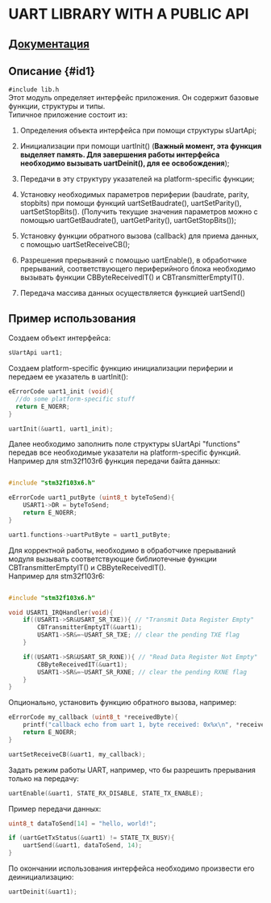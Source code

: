 # UART LIBRARY WITH A PUBLIC API

## [Документация](/lib/doc/html/index.html "\lib\doc\html\index.html")

## Описание {#id1}
``` #include lib.h ```  
Этот модуль определяет интерфейс приложения. Он содержит базовые функции, структуры и типы.  
Типичное приложение состоит из:  
1. Определения объекта интерфейса при помощи структуры sUartApi;  

2. Инициализации при помощи uartInit() (**Важный момент, эта функция выделяет память.
Для завершения работы интерфейса необходимо вызывать uartDeinit(),
для ее освобождения**);  

3. Передачи в эту структуру указателей на platform-specific функции;  

4. Установку необходимых параметров периферии (baudrate, parity, stopbits) 
при помощи функций uartSetBaudrate(), uartSetParity(), uartSetStopBits().
(Получить текущие значения параметров можно с помощью uartGetBaudrate(),
uartGetParity(), uartGetStopBits());  

5. Установку функции обратного вызова (callback) для приема данных, с помощью
uartSetReceiveCB();  

6. Разрешения прерываний с помощью uartEnable(), в обработчике прерываний,
соответствующего периферийного блока необходимо вызывать функции CBByteReceivedIT()
и CBTransmitterEmptyIT().  

7. Передача массива данных осуществляется функцией uartSend()
  
## Пример использования

Создаем объект интерфейса:  
```c 
sUartApi uart1; 
```  

Создаем platform-specific функцию инициализации периферии и передаем ее указатель в uartInit():  
```c 
eErrorCode uart1_init (void){
  //do some platform-specific stuff
  return E_NOERR;
}

uartInit(&uart1, uart1_init);
```  

Далее необходимо заполнить поле структуры sUartApi "functions" передав все необходимые указатели на platform-specific функций. Например для stm32f103r6 функция передачи байта данных:  

```c

#include "stm32f103x6.h"

eErrorCode uart1_putByte (uint8_t byteToSend){
    USART1->DR = byteToSend;
    return E_NOERR;
}

uart1.functions->uartPutByte = uart1_putByte;
```  

Для корректной работы, необходимо в обработчике прерываний модуля вызывать соответствующие библиотечные функции CBTransmitterEmptyIT() и CBByteReceivedIT().  
Например для stm32f103r6:

```c

#include "stm32f103x6.h"

void USART1_IRQHandler(void){
    if((USART1->SR&USART_SR_TXE)){ // "Transmit Data Register Empty"
        CBTransmitterEmptyIT(&uart1);
        USART1->SR&=~USART_SR_TXE; // clear the pending TXE flag
    }

    if((USART1->SR&USART_SR_RXNE)){ // "Read Data Register Not Empty"
        CBByteReceivedIT(&uart1);
        USART1->SR&=~USART_SR_RXNE; // clear the pending RXNE flag
    }
}
```

Опционально, установить функцию обратного вызова, например:  

```c
eErrorCode my_callback (uint8_t *receivedByte){
    printf("callback echo from uart 1, byte received: 0x%x\n", *receivedByte);
    return E_NOERR;
}

uartSetReceiveCB(&uart1, my_callback);
```

Задать режим работы UART, например, что бы разрешить прерывания только на передачу:  

```c
uartEnable(&uart1, STATE_RX_DISABLE, STATE_TX_ENABLE);
```

Пример передачи данных:  
```c
uint8_t dataToSend[14] = "hello, world!";

if (uartGetTxStatus(&uart1) != STATE_TX_BUSY){
    uartSend(&uart1, dataToSend, 14);
}
```

По окончании использования интерфейса необходимо произвести его деинициализацию:

```c
uartDeinit(&uart1);
```